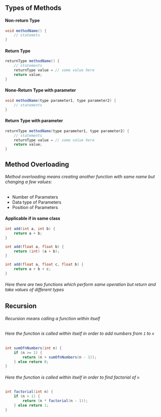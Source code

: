 ## Types of Methods

#### Non-return Type
```java
void methodName() {
	// statemets
}
```
#### Return Type
```java
returnType methodName() {
	// statements
	returnType value = // some value here
	return value;
}
```
#### None-Return Type with parameter
```java
void methodName(type parameter1, type parameter2) {
	// statements
}
```
#### Return Type with parameter
```java
returnType methodName(type parameter1, type parameter2) {
	// statements
	returnType value = // some value here
	return value;
}
```
## Method Overloading
###### Method overloading means creating another function with same name but changing a few values:
- Number of Parameters
- Data type of Parameters
- Position of Parameters
#### Applicable if in same class
```java
int add(int a, int b) {
	return a + b;
}

int add(float a, float b) {
	return (int) (a + b);
}

int add(float a, float c, float b) {
	return a + b + c;
}
```
###### Here there are two functions which perform same operation but return and take values of different types

## Recursion
###### Recursion means calling a function within itself
###### Here the function is called within itself in order to add numbers from `1` to `n`
```java
int sumOfnNumbers(int n) {
	if (n >= 1) {
		return (n + sumOfnNumbers(n - 1));
	} else return 0;
}
```

###### Here the function is called within itself in order to find factorial of `n`
```java
int factorial(int n) {
	if (n > 1) {
		return (n * factorial(n - 1));
	} else return 1;
}
```

